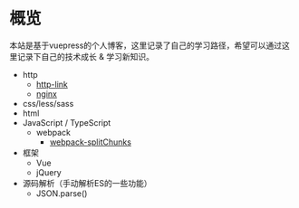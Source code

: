 # 概览

本站是基于vuepress的个人博客，这里记录了自己的学习路径，希望可以通过这里记录下自己的技术成长 & 学习新知识。

- http
    - [http-link](./http-link.md)
    - [nginx]()
- css/less/sass
- html
- JavaScript / TypeScript
    - webpack
        - [webpack-splitChunks](./js-webpack-splitChunks.md)
- 框架
    - Vue
    - jQuery
- 源码解析（手动解析ES的一些功能）
    - JSON.parse()